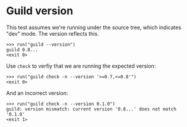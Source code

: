 # Guild version

This test assumes we're running under the source tree, which indicates
"dev" mode. The version reflects this.

    >>> run("guild --version")
    guild 0.8...
    <exit 0>

Use `check` to verfiy that we are running the expected version:

    >>> run("guild check -n --version '>=0.7,<=0.8'")
    <exit 0>

And an incorrect version:

    >>> run("guild check -n --version 0.1.0")
    guild: version mismatch: current version '0.8...' does not match '0.1.0'
    <exit 1>
